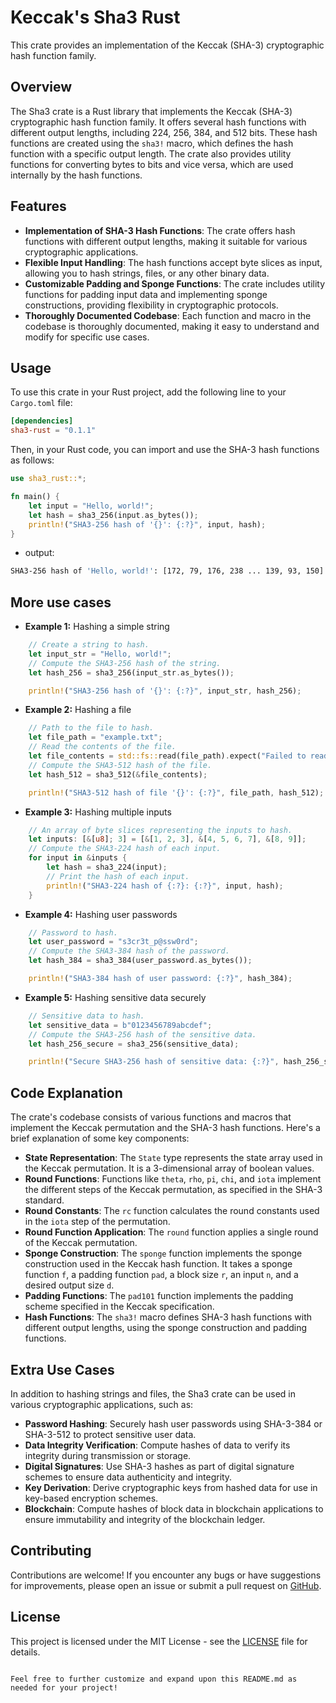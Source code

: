 # Keccak's Sha3 Rust 

This crate provides an implementation of the Keccak (SHA-3) cryptographic hash function family.

## Overview

The Sha3 crate is a Rust library that implements the Keccak (SHA-3) cryptographic hash function family. It offers several hash functions with different output lengths, including 224, 256, 384, and 512 bits. These hash functions are created using the `sha3!` macro, which defines the hash function with a specific output length. The crate also provides utility functions for converting bytes to bits and vice versa, which are used internally by the hash functions.

## Features

- **Implementation of SHA-3 Hash Functions**: The crate offers hash functions with different output lengths, making it suitable for various cryptographic applications.
- **Flexible Input Handling**: The hash functions accept byte slices as input, allowing you to hash strings, files, or any other binary data.
- **Customizable Padding and Sponge Functions**: The crate includes utility functions for padding input data and implementing sponge constructions, providing flexibility in cryptographic protocols.
- **Thoroughly Documented Codebase**: Each function and macro in the codebase is thoroughly documented, making it easy to understand and modify for specific use cases.

## Usage

To use this crate in your Rust project, add the following line to your `Cargo.toml` file:

```toml
[dependencies]
sha3-rust = "0.1.1"
```

Then, in your Rust code, you can import and use the SHA-3 hash functions as follows:

```rust
use sha3_rust::*;

fn main() {
    let input = "Hello, world!";
    let hash = sha3_256(input.as_bytes());
    println!("SHA3-256 hash of '{}': {:?}", input, hash);
}
```
- output:
```bash
SHA3-256 hash of 'Hello, world!': [172, 79, 176, 238 ... 139, 93, 150]
```
## More use cases
- **Example 1:** Hashing a simple string
```rust
    // Create a string to hash.
    let input_str = "Hello, world!";
    // Compute the SHA3-256 hash of the string.
    let hash_256 = sha3_256(input_str.as_bytes());

    println!("SHA3-256 hash of '{}': {:?}", input_str, hash_256);
```

- **Example 2:** Hashing a file
```rust
    // Path to the file to hash.
    let file_path = "example.txt";
    // Read the contents of the file.
    let file_contents = std::fs::read(file_path).expect("Failed to read file");
    // Compute the SHA3-512 hash of the file.
    let hash_512 = sha3_512(&file_contents);

    println!("SHA3-512 hash of file '{}': {:?}", file_path, hash_512);
```

- **Example 3:** Hashing multiple inputs
```rust
    // An array of byte slices representing the inputs to hash.
    let inputs: [&[u8]; 3] = [&[1, 2, 3], &[4, 5, 6, 7], &[8, 9]];
    // Compute the SHA3-224 hash of each input.
    for input in &inputs {
        let hash = sha3_224(input);
        // Print the hash of each input.
        println!("SHA3-224 hash of {:?}: {:?}", input, hash);
    }
```

- **Example 4:** Hashing user passwords
```rust
    // Password to hash.
    let user_password = "s3cr3t_p@ssw0rd";
    // Compute the SHA3-384 hash of the password.
    let hash_384 = sha3_384(user_password.as_bytes());

    println!("SHA3-384 hash of user password: {:?}", hash_384);
```

- **Example 5:** Hashing sensitive data securely
```rust
    // Sensitive data to hash.
    let sensitive_data = b"0123456789abcdef";
    // Compute the SHA3-256 hash of the sensitive data.
    let hash_256_secure = sha3_256(sensitive_data);

    println!("Secure SHA3-256 hash of sensitive data: {:?}", hash_256_secure);
```

## Code Explanation

The crate's codebase consists of various functions and macros that implement the Keccak permutation and the SHA-3 hash functions. Here's a brief explanation of some key components:

- **State Representation**: The `State` type represents the state array used in the Keccak permutation. It is a 3-dimensional array of boolean values.
- **Round Functions**: Functions like `theta`, `rho`, `pi`, `chi`, and `iota` implement the different steps of the Keccak permutation, as specified in the SHA-3 standard.
- **Round Constants**: The `rc` function calculates the round constants used in the `iota` step of the permutation.
- **Round Function Application**: The `round` function applies a single round of the Keccak permutation.
- **Sponge Construction**: The `sponge` function implements the sponge construction used in the Keccak hash function. It takes a sponge function `f`, a padding function `pad`, a block size `r`, an input `n`, and a desired output size `d`.
- **Padding Functions**: The `pad101` function implements the padding scheme specified in the Keccak specification.
- **Hash Functions**: The `sha3!` macro defines SHA-3 hash functions with different output lengths, using the sponge construction and padding functions.

## Extra Use Cases

In addition to hashing strings and files, the Sha3 crate can be used in various cryptographic applications, such as:

- **Password Hashing**: Securely hash user passwords using SHA-3-384 or SHA-3-512 to protect sensitive user data.
- **Data Integrity Verification**: Compute hashes of data to verify its integrity during transmission or storage.
- **Digital Signatures**: Use SHA-3 hashes as part of digital signature schemes to ensure data authenticity and integrity.
- **Key Derivation**: Derive cryptographic keys from hashed data for use in key-based encryption schemes.
- **Blockchain**: Compute hashes of block data in blockchain applications to ensure immutability and integrity of the blockchain ledger.

## Contributing

Contributions are welcome! If you encounter any bugs or have suggestions for improvements, please open an issue or submit a pull request on [GitHub](https://github.com/example/sha3).

## License

This project is licensed under the MIT License - see the [LICENSE](LICENSE) file for details.
```

Feel free to further customize and expand upon this README.md as needed for your project!
